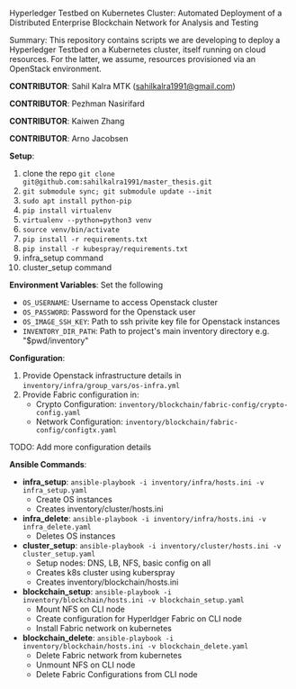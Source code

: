 Hyperledger Testbed on Kubernetes Cluster: Automated Deployment of a Distributed Enterprise Blockchain Network for Analysis and Testing


Summary: This repository contains scripts we are developing to deploy a Hyperledger Testbed on a Kubernetes cluster, itself running on cloud resources. For the latter, we assume, resources provisioned via an OpenStack environment.

**CONTRIBUTOR**: Sahil Kalra MTK  (sahilkalra1991@gmail.com)

**CONTRIBUTOR**: Pezhman Nasirifard 

**CONTRIBUTOR**: Kaiwen Zhang 

**CONTRIBUTOR**: Arno Jacobsen

**Setup**:
1. clone the repo `git clone git@github.com:sahilkalra1991/master_thesis.git`
2. `git submodule sync; git submodule update --init`
2. `sudo apt install python-pip`
2. `pip install virtualenv`
2. `virtualenv --python=python3 venv`
3. `source venv/bin/activate`
4. `pip install -r requirements.txt`
5. `pip install -r kubespray/requirements.txt`
6. infra_setup command
7. cluster_setup command


**Environment Variables**: Set the following
* `OS_USERNAME`: Username to access Openstack cluster
* `OS_PASSWORD`: Password for the Openstack user 
* `OS_IMAGE_SSH_KEY`: Path to ssh privite key file for Openstack instances
* `INVENTORY_DIR_PATH`: Path to project's main inventory directory e.g. "$pwd/inventory"


**Configuration**:
1. Provide Openstack infrastructure details in `inventory/infra/group_vars/os-infra.yml`
2. Provide Fabric configuration in:
    * Crypto Configuration: `inventory/blockchain/fabric-config/crypto-config.yaml`
    * Network Configuration: `inventory/blockchain/fabric-config/configtx.yaml`


TODO: Add more configuration details


**Ansible Commands**:
  * **infra_setup**: `ansible-playbook -i inventory/infra/hosts.ini -v infra_setup.yaml`
    * Create OS instances
    * Creates inventory/cluster/hosts.ini
  * **infra_delete**: `ansible-playbook -i inventory/infra/hosts.ini -v infra_delete.yaml`
    * Deletes OS instances
  * **cluster_setup**: `ansible-playbook -i inventory/cluster/hosts.ini -v cluster_setup.yaml `
    * Setup nodes: DNS, LB, NFS, basic config on all
    * Creates k8s cluster using kuberspray
    * Creates inventory/blockchain/hosts.ini
  * **blockchain_setup**: `ansible-playbook -i inventory/blockchain/hosts.ini -v blockchain_setup.yaml `
    * Mount NFS on CLI node
    * Create configuration for Hyperldger Fabric on CLI node
    * Install Fabric network on kubernetes
  * **blockchain_delete**: `ansible-playbook -i inventory/blockchain/hosts.ini -v blockchain_delete.yaml `
    * Delete Fabric network from kubernetes
    * Unmount NFS on CLI node
    * Delete Fabric Configurations from CLI node


